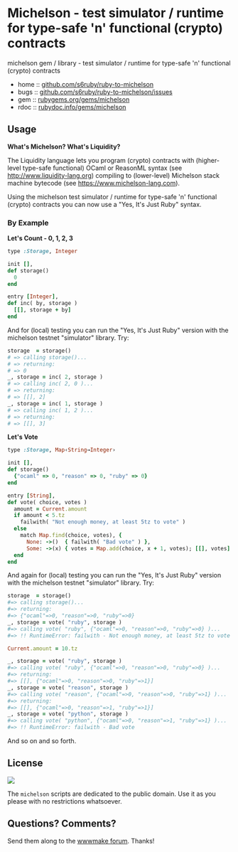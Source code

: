 
# Michelson - test simulator / runtime for type-safe 'n' functional (crypto) contracts

michelson gem / library - test simulator / runtime for type-safe 'n' functional (crypto) contracts

* home  :: [github.com/s6ruby/ruby-to-michelson](https://github.com/s6ruby/ruby-to-michelson)
* bugs  :: [github.com/s6ruby/ruby-to-michelson/issues](https://github.com/s6ruby/ruby-to-michelson/issues)
* gem   :: [rubygems.org/gems/michelson](https://rubygems.org/gems/michelson)
* rdoc  :: [rubydoc.info/gems/michelson](http://rubydoc.info/gems/michelson)



## Usage

**What's Michelson? What's Liquidity?**

The Liquidity language lets you program (crypto) contracts with (higher-level type-safe functional) OCaml or ReasonML syntax (see <http://www.liquidity-lang.org>)
compiling to (lower-level) Michelson stack machine bytecode (see <https://www.michelson-lang.com>).

Using the michelson test simulator / runtime for type-safe 'n' functional (crypto) contracts you can now use a "Yes, It's Just Ruby" syntax.


### By Example

**Let's Count - 0, 1, 2, 3**

``` ruby
type :Storage, Integer

init [],
def storage()
  0
end

entry [Integer],
def inc( by, storage )
  [[], storage + by]
end
```

And for (local) testing you can run the "Yes, It's Just Ruby" version with the michelson testnet "simulator" library. Try:

``` ruby
storage  = storage()
# => calling storage()...
# => returning:
# => 0
_, storage = inc( 2, storage )
# => calling inc( 2, 0 )...
# => returning:
# => [[], 2]
_, storage = inc( 1, storage )
# => calling inc( 1, 2 )...
# => returning:
# => [[], 3]
```


**Let's Vote**

``` ruby
type :Storage, Map‹String→Integer›

init [],
def storage()
  {"ocaml" => 0, "reason" => 0, "ruby" => 0}
end

entry [String],
def vote( choice, votes )
  amount = Current.amount
  if amount < 5.tz
    failwith( "Not enough money, at least 5tz to vote" )
  else
    match Map.find(choice, votes), {
      None: ->()  { failwith( "Bad vote" ) },
      Some: ->(x) { votes = Map.add(choice, x + 1, votes); [[], votes] }}
  end
end
```

And again for (local) testing you can run the "Yes, It's Just Ruby" version with the michelson testnet "simulator" library. Try:

``` ruby
storage  = storage()
#=> calling storage()...
#=> returning:
#=> {"ocaml"=>0, "reason"=>0, "ruby"=>0}
_, storage = vote( "ruby", storage )
#=> calling vote( "ruby", {"ocaml"=>0, "reason"=>0, "ruby"=>0} )...
#=> !! RuntimeError: failwith - Not enough money, at least 5tz to vote

Current.amount = 10.tz

_, storage = vote( "ruby", storage )
#=> calling vote( "ruby", {"ocaml"=>0, "reason"=>0, "ruby"=>0} )...
#=> returning:
#=> [[], {"ocaml"=>0, "reason"=>0, "ruby"=>1}]
_, storage = vote( "reason", storage )
#=> calling vote( "reason", {"ocaml"=>0, "reason"=>0, "ruby"=>1} )...
#=> returning:
#=> [[], {"ocaml"=>0, "reason"=>1, "ruby"=>1}]
_, storage = vote( "python", storage )
#=> calling vote( "python", {"ocaml"=>0, "reason"=>1, "ruby"=>1} )...
#=> !! RuntimeError: failwith - Bad vote
```

And so on and so forth.


## License

![](https://publicdomainworks.github.io/buttons/zero88x31.png)

The `michelson` scripts are dedicated to the public domain.
Use it as you please with no restrictions whatsoever.


## Questions? Comments?

Send them along to the [wwwmake forum](http://groups.google.com/group/wwwmake).
Thanks!
